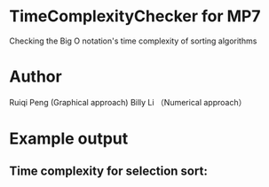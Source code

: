 # TimeComplexityChecker for MP7
Checking the Big O notation's time complexity of sorting algorithms

# Author
Ruiqi Peng (Graphical approach)
Billy Li （Numerical approach）

# Example output
## Time complexity for selection sort:
